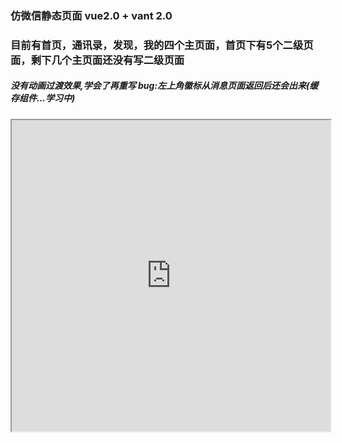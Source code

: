### 仿微信静态页面 vue2.0 + vant 2.0
### 目前有首页，通讯录，发现，我的四个主页面，首页下有5个二级页面，剩下几个主页面还没有写二级页面
##### 没有动画过渡效果,学会了再重写  bug:左上角徽标从消息页面返回后还会出来(缓存组件...学习中)
<iframe height=498 width=510 src="https://s1.hdslb.com/bfs/seed/jinkela/short/cols/iframe.html">



![img](https://user-images.githubusercontent.com/99640168/173088910-b17970ce-8b87-4571-b1f0-193658872c64.png)

## Project setup
```
npm install
```

### Compiles and hot-reloads for development
```
npm run serve
```

### Compiles and minifies for production
```
npm run build
```

### Customize configuration
See [Configuration Reference](https://cli.vuejs.org/config/).



